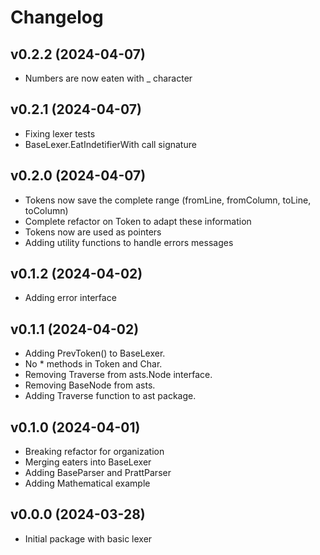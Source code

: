 # Changelog

<!-- NEWER -->

## v0.2.2 (2024-04-07)

- Numbers are now eaten with _ character

## v0.2.1 (2024-04-07)

- Fixing lexer tests
- BaseLexer.EatIndetifierWith call signature

## v0.2.0 (2024-04-07)

- Tokens now save the complete range (fromLine, fromColumn, toLine, toColumn)
- Complete refactor on Token to adapt these information
- Tokens now are used as pointers
- Adding utility functions to handle errors messages

## v0.1.2 (2024-04-02)

- Adding error interface

## v0.1.1 (2024-04-02)

- Adding PrevToken() to BaseLexer.
- No * methods in Token and Char.
- Removing Traverse from asts.Node interface.
- Removing BaseNode from asts.
- Adding Traverse function to ast package.

## v0.1.0 (2024-04-01)

- Breaking refactor for organization
- Merging eaters into BaseLexer
- Adding BaseParser and PrattParser
- Adding Mathematical example

## v0.0.0 (2024-03-28)

- Initial package with basic lexer
